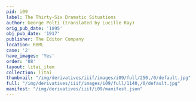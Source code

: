 ```yaml
---
pid: i09
label: The Thirty-Six Dramatic Situations
author: George Polti (translated by Lucille Ray)
orig_pub_date: '1895'
obj_pub_date: '1917'
publisher: The Editor Company
location: RBML
case: '2'
have_images: 'Yes'
order: '08'
layout: litai_item
collection: litai
thumbnail: "/img/derivatives/iiif/images/i09/full/250,/0/default.jpg"
full: "/img/derivatives/iiif/images/i09/full/1140,/0/default.jpg"
manifest: "/img/derivatives/iiif/i09/manifest.json"
---
```

